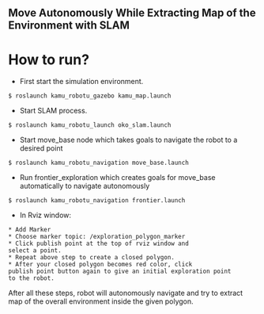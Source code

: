 ## Move Autonomously While Extracting Map of the Environment with SLAM

# How to run?
* First start the simulation environment.
```
$ roslaunch kamu_robotu_gazebo kamu_map.launch
```
* Start SLAM process.
```
$ roslaunch kamu_robotu_launch oko_slam.launch
```
* Start move_base node which takes goals to navigate the robot
to a desired point
```
$ roslaunch kamu_robotu_navigation move_base.launch
```
* Run frontier_exploration which creates goals for move_base automatically to navigate autonomously
```
$ roslaunch kamu_robotu_navigation frontier.launch
```
* In Rviz window:
```
* Add Marker
* Choose marker topic: /exploration_polygon_marker
* Click publish point at the top of rviz window and 
select a point.
* Repeat above step to create a closed polygon.
* After your closed polygon becomes red color, click 
publish point button again to give an initial exploration point
to the robot.
```
After all these steps, robot will autonomously navigate and try to 
extract map of the overall environment inside the given polygon.

